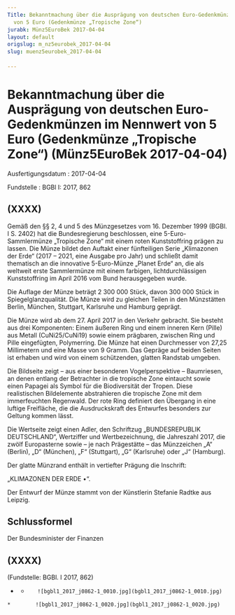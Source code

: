```yaml
---
Title: Bekanntmachung über die Ausprägung von deutschen Euro-Gedenkmünzen im Nennwert
  von 5 Euro (Gedenkmünze „Tropische Zone“)
jurabk: Münz5EuroBek 2017-04-04
layout: default
origslug: m_nz5eurobek_2017-04-04
slug: muenz5eurobek_2017-04-04

---
```


# Bekanntmachung über die Ausprägung von deutschen Euro-Gedenkmünzen im Nennwert von 5 Euro (Gedenkmünze „Tropische Zone“) (Münz5EuroBek 2017-04-04)

Ausfertigungsdatum
:   2017-04-04

Fundstelle
:   BGBl I: 2017, 862


## (XXXX)

Gemäß den §§ 2, 4 und 5 des Münzgesetzes vom 16. Dezember 1999 (BGBl.
I S. 2402) hat die Bundesregierung beschlossen, eine 5-Euro-
Sammlermünze „Tropische Zone“ mit einem roten Kunststoffring prägen zu
lassen. Die Münze bildet den Auftakt einer fünfteiligen Serie
„Klimazonen der Erde“ (2017 – 2021, eine Ausgabe pro Jahr) und
schließt damit thematisch an die innovative 5-Euro-Münze „Planet Erde“
an, die als weltweit erste Sammlermünze mit einem farbigen,
lichtdurchlässigen Kunststoffring im April 2016 vom Bund herausgegeben
wurde.

Die Auflage der Münze beträgt 2 300 000 Stück, davon 300 000 Stück in
Spiegelglanzqualität. Die Münze wird zu gleichen Teilen in den
Münzstätten Berlin, München, Stuttgart, Karlsruhe und Hamburg geprägt.

Die Münze wird ab dem 27. April 2017 in den Verkehr gebracht. Sie
besteht aus drei Komponenten: Einem äußeren Ring und einem inneren
Kern (Pille) aus Metall (CuNi25/CuNi19) sowie einem prägbaren,
zwischen Ring und Pille eingefügten, Polymerring. Die Münze hat einen
Durchmesser von 27,25 Millimetern und eine Masse von 9 Gramm. Das
Gepräge auf beiden Seiten ist erhaben und wird von einem schützenden,
glatten Randstab umgeben.

Die Bildseite zeigt – aus einer besonderen Vogelperspektive –
Baumriesen, an denen entlang der Betrachter in die tropische Zone
eintaucht sowie einen Papagei als Symbol für die Biodiversität der
Tropen. Diese realistischen Bildelemente abstrahieren die tropische
Zone mit dem immerfeuchten Regenwald. Der rote Ring definiert den
Übergang in eine luftige Freifläche, die die Ausdruckskraft des
Entwurfes besonders zur Geltung kommen lässt.

Die Wertseite zeigt einen Adler, den Schriftzug „BUNDESREPUBLIK
DEUTSCHLAND“, Wertziffer und Wertbezeichnung, die Jahreszahl 2017, die
zwölf Europasterne sowie – je nach Prägestätte – das Münzzeichen „A“
(Berlin), „D“ (München), „F“ (Stuttgart),
„G“ (Karlsruhe)              oder „J“ (Hamburg).

Der glatte Münzrand enthält in vertiefter Prägung die Inschrift:

„KLIMAZONEN DER ERDE •“.

Der Entwurf der Münze stammt von der Künstlerin Stefanie Radtke aus
Leipzig.


## Schlussformel

Der Bundesminister der Finanzen


## (XXXX)

(Fundstelle: BGBl. I 2017, 862)


*    *        ![bgbl1_2017_j0862-1_0010.jpg](bgbl1_2017_j0862-1_0010.jpg)
    *        ![bgbl1_2017_j0862-1_0020.jpg](bgbl1_2017_j0862-1_0020.jpg)


